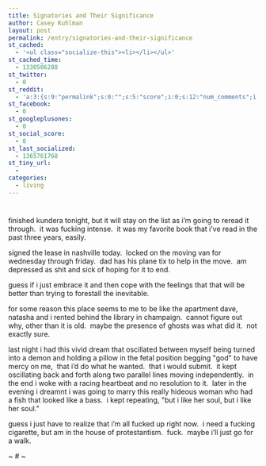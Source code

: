 ```yaml
---
title: Signatories and Their Significance
author: Casey Kuhlman
layout: post
permalink: /entry/signatories-and-their-significance
st_cached:
  - '<ul class="socialize-this"><li></li></ul>'
st_cached_time:
  - 1330506288
st_twitter:
  - 0
st_reddit:
  - 'a:3:{s:9:"permalink";s:0:"";s:5:"score";i:0;s:12:"num_comments";i:0;}'
st_facebook:
  - 0
st_googleplusones:
  - 0
st_social_score:
  - 0
st_last_socialized:
  - 1365761768
st_tiny_url:
  - 
categories:
  - living
---
```

# 

finished kundera tonight, but it will stay on the list as i’m going to reread it through.  it was fucking intense.  it was my favorite book that i’ve read in the past three years, easily.

signed the lease in nashville today.  locked on the moving van for wednesday through friday.  dad has his plane tix to help in the move.  am depressed as shit and sick of hoping for it to end.  

guess if i just embrace it and then cope with the feelings that that will be better than trying to forestall the inevitable.  

for some reason this place seems to me to be like the apartment dave, natasha and i rented behind the library in champaign.  cannot figure out why, other than it is old.  maybe the presence of ghosts was what did it.  not exactly sure.

last night i had this vivid dream that oscillated between myself being turned into a demon and holding a pillow in the fetal position begging "god" to have mercy on me,  that i’d do what he wanted.  that i would submit.  it kept oscillating back and forth along two parallel lines moving independently.  in the end i woke with a racing heartbeat and no resolution to it.  later in the evening i dreamnt i was going to marry this really hideous woman who had a fish that looked like a bass.  i kept repeating, "but i like her soul, but i like her soul."

guess i just have to realize that i’m all fucked up right now.  i need a fucking cigarette, but am in the house of protestantism.  fuck.  maybe i’ll just go for a walk.

~ # ~